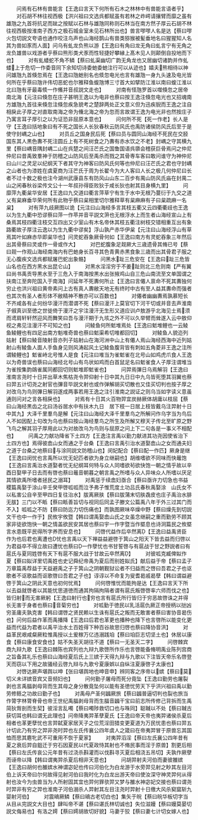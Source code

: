 <!-- { "loadSidebar": true } -->
　　问焉有石林有兽能言【王逸曰言天下何所有石木之林林中有兽能言语者乎】
　　对石胡不林往视西极【洪兴祖曰文选呉都赋虽有若林之岞崿请攘臂而靡之虽有雄虺之九首将抗足而跐之按赋以石林与雄虺同称则石林当在南方然子厚云石胡不林往视西极按淮南子西方之极石城金室未见石林所出也】兽言嘐嘐人名是达【蔡曰嘐火包切説文夸语也通作咬注鸟声也山海经鹊山有兽类猕猴被髪垂地名曰猩猩知人名其为兽如豕而人面】问乌有虬龙负熊以游【王逸曰有角曰龙无角曰虬言宁有无角之龙负雄兽以戏游者乎蔡曰熊形类犬豕而性轻捷好攀縁上髙木见人则颠倒自投地而下也】
　　对有虬蜲蛇不角不鳞【蔡曰虬渠幽切广韵无角龙也又居幽切诸韵并作虬蜲上于危切一作委音同下余知切诗委虵委虵注行可以从迹也】嬉夫熊相待以神问雄虺九首倏忽焉在【王逸曰虺虵别名也倐忽电光也言有雄虺一身九头速及电光皆何所在乎蔡曰虺许伟切恶蛇也尔雅释鱼蝮虺博三寸首大如擘防江淮以南曰蝮江淮以北曰虺有牙最毒倐一作鯈并音叔説文走也】
　　对南有怪虺罗首以噬倏忽之居帝南北海【元注曰倏忽在庄子甚明王逸以为电非也蔡曰按王逸注倏忽电光也又招魂南方雄虺九首往来倏忽注倏忽疾急貌考之楚辞两处正文意义但为迅疾貎而王逸之注自相戾此子厚之对直取南海之帝为儵北海之帝为忽而言故谓王逸为电光非也然按庄子乃寓言耳子厚引之以为证恐非屈原本意也】
　　问何所不死【死一作老】长人是守【王逸曰括地象曰有不死之国长人长狄春秋云防风氏也禹防诸侯防风氏后至于是使守封嵎之山也】
　　对员丘之国身民后死【蔡曰员与圆同山海经不死民在交胫国东其人黒色夀不死注圆丘上有不死树食之乃夀有赤水饮之不老】封嵎之守其横九里【蔡曰嵎音隅封嵎二山在呉楚之间汪芒氏之国鲁国语呉隳会稽获巨骨焉问之仲尼仲尼曰昔禹致羣神于防稽之山防风后至禹杀而戮之其骨専车客曰敢问谁守为神仲尼曰山川之灵足以纪纲天下者其守为神客曰防风氏何等也仲尼曰汪芒氏之君也守封嵎之山者也为漆姓在虞夏商为汪芒氏于周为长翟今为大人客曰人长之极几何仲尼曰长者不过十数之极也注今湖州武康县东有防风山山东二百步有禺山防风氏庙在封禺二山之闲春秋谷梁传文公十一年叔孙得臣败狄于咸长狄也射其目身横九里】
　　问靡萍九衢枲华安居【王逸曰九交道曰衢言萍草宁有生于水中无根乃蔓衍于九交之道乂有枲麻垂华荣何所有此物乎蔡曰枲相里切尔雅释草有枲麻麻有子曰枲疏麻一名枲】
　　对有萍九歧厥图以诡【元注曰山海经多言其枝五衢又云四衢衢歧也王逸以为生九衢中恐谬蔡曰萍一作苹并音平説文蓱也无根浮水上而生者山海经宣山上有桑焉其枝四衢注枝交互四出又少室山有木名帝休其枝五衢注树枝交错相重互出有象路衢故子厚注云逸以为生九衢中谬矣】浮山孰产赤华伊枲【元注曰山海经浮山有草焉其叶如麻赤华即枲华也】问灵蛇吞象厥骨何如【王逸曰南方有灵蛇吞象三年然后出其骨蔡曰灵或作一骨或作大】
　　对巴蛇腹象足觌厥大三歳遗骨其脩已号【蔡曰觌一作观山海经南海内有巴虵身长百寻其色青黄赤黒食象三歳而出其骨君子服之无心腹疾文选呉都赋屠巴蛇出象骼】
　　问黑水趾三危安在【王逸曰趾三危皆山名也在西方黑水出昆仑山】
　　对黑水淫淫穷于不姜趾则北三危则南【严有翼曰尚书禹贡导黒水至于三危入于南海按黒水出张掖鸡山自三危山南流至文单国谓之扶南江至奔陀国入于南海】问延年不死夀何所止【王逸曰言僊人禀命不死其夀独何穷止也洪兴祖曰黄帝素问上古有真人夀敝天地无有终时中古有至人益其夀命而强者也其次有圣人者形体不敝精神不散亦可以百数也】
　　对僊者幽幽夀焉孰慕短长不齐咸各有止何纷华漫汗而潜谓不死【蔡曰漫汗上莫官切下河干切或并音去声淮南子俶真训至徳之世徙倚于漫汗之宇注漫汗无生形又道应训卢敖游乎北海见士焉须而鸢肩轩轩然迎风而舞笑曰吾与漫汗期于九垓之外不可以久举臂而耸遂入云中敖仰视之弗见注漫汗不可知之也】
　　问鲮鱼何所鬿堆焉处【王逸曰鬿堆鲤也一云鲮鱼鲮鲤也有四足出南方魁堆奇兽也蔡曰鬿渠希切堆都回切】
　　对鲮鱼人貌迩列姑射【蔡曰鲮音陵射音亦列子姑射山在海河洲中山上有僊人焉山海经西海中近列姑射山有鲮鱼人面人手鱼身见则风涛起风土记鲮鱼腹背皆有刺如五角菱非王逸之注所谓鲮鲤也】鬿雀峙北号惟人是食【元注曰堆当为雀鬿雀在北号山如鸡虎爪食人王逸以为奇兽误也蔡曰山海经北号山有鸟状如鸡而白首鼠足名曰鬿雀食人子厚注谓堆当为雀按集韵鴭雀属同都回切则鬿堆即鬿雀也】
　　问羿焉彃日乌焉解羽【王逸曰淮南言尧时十日并出草木焦枯尧令羿仰射十日中其九日日中九乌皆死堕其羽翼也蔡曰羿五计切尧之射官也彃音毕説文射也或作弹解胡买切散也又佳买切判也按子厚之对改乌为鸟则彃日解羽遂成两事若用王逸之注引淮南之説证之则乌当如字读义意虽通则问对之言各相戾也】
　　对焉有十日其火百物羿宜炭赫厥体胡庸以枝屈【蔡曰山海经黒齿之北曰汤谷居水中有扶木九日　居下枝一日居上枝皆戴乌注羿射十日中其九】大泽千里羣鸟是解【元注曰山海经大泽千里羣鸟之所解问作乌字当为鸟后人不如因配上句改为乌也蔡曰按山海经羣鸟之所生及所解又穆天子传北至旷原之野飞鸟之解其羽子厚用此以为对故改乌为鸟则与屈原之问上下二句各是一事义不相配也】
　　问禹之力献功降省下土四方【王逸注言禹以勤力献进其功尧因使省治下土四方也】焉得彼嵞山女而通之于台桑【王逸曰言禹引治水道娶嵞山之女而通夫妇之道于台桑之地蔡曰与涂同説文防稽山也】闵妃配合【蔡曰配一作匹】厥身是继【王逸曰闵忧也言禹所以忧无妃匹者欲为身立继嗣也】胡维嗜欲不同味而快鼂饱【王逸曰言禹治水道娶者忧无纪纲耳何特与众人同嗜欲茍欲快饱一朝之情乎故以辛酉日娶甲子日去而有啓也蔡曰鼂音朝暮之朝言禹之所嗜与众人异味众人所嗜以厌足其情欲禹所嗜者拯民之溺耳】
　　对禹惩于续嵞妇亟合【蔡曰亟许力切急也书益稷篇禹娶于涂山辛壬癸甲啓呱呱而泣予弗子惟荒度土功吕氏春秋禹娶涂　山氏女不以私害公自辛至甲四日复往治水】胈离厥肤【蔡曰胈蒲末切肤毳皮也庄子禹治水腓无胈】三门以不眡【蔡曰眡善旨切与视同后同孟子滕文公篇禹八年于外三过其门而不入】呱呱之不防【蔡曰防迄力切伤痛也】而孰图厥味卒燥中野【蔡曰燥先到切説文干也中一作于】民攸宇攸暨【韩曰谓禹娶嵞山氏之女虽念继嗣之重而勤劳不顾其家非徒欲饱快一朝之情盖欲民安其居也蔡曰宇一作字暨当作塈息也诗泂篇民之攸塈言水患既平民得所字养而安息也】
　　问啓代益作后卒然离【王逸曰益禹贤臣作为也后君也离遭也忧也言禹以天下禅益益避啓于箕山之阳天下皆去益而归啓以为君益卒不得立故曰遭忧也蔡曰一作孽忧也书甘誓啓与有扈战于甘之野説者曰有扈氏与夏同姓啓有天下有扈不服大战于甘故云卒然离】
　　对彼呱克臧俾姒作夏【蔡曰姒详里切禹姓也史记舜纪帝禹为夏后而别姓姒氏】献后益于帝【蔡曰孟子万章篇禹荐益于天益避禹之子于箕山之阴朝觐狱讼者不归益而之啓曰吾君之子也讴歌者不讴歌益而讴歌啓曰吾君之子也】谆谆以不命复为叟耆曷戚曷孽【韩曰谓益避啓于箕山之阴此天意也初何忧焉】
　　问何啓惟忧而能拘是达【王逸曰言天下所以去益就啓者以其能忧思道徳而通其拘隔拘隔者谓有扈氏叛啓啓率六师而伐之也】皆归射而无害厥躬【王逸曰射行也穷也言有扈氏所行皆归于穷恶故啓诛之并得长无害于身者也蔡曰音菊穷也】
　　对呱勤于徳民以乳活扈仇厥正帝授柄以挞凶穷圣庸夫孰克害【韩曰谓啓之贤民赖以生诛有扈氏之叛而无敢害者蔡曰害协音曷伤也】问何后益作革而禹播降【王逸曰后君也革更也播种也降下也言啓所以能变化更益而代益为君者以禹平治水土百姓得下种百谷故思归啓也蔡曰降协音洪】
　　对益革民艰咸粲厥粒惟禹授以土爰稼万亿违溺践垍【蔡曰垍巨志切坚土也】休居以康食【蔡曰康食安食也】姑不失圣天胡往不道【蔡曰一无圣天二字】
　　问啓棘宾商九辩九歌【王逸曰棘陈也宾列也九辩九歌啓所作乐也言啓能备脩明禹业陈列宫商之旨备其礼乐也蔡曰山海经夏后氏上三嫔于天得九辩与九歌以下注皆天帝乐名啓登天而窃以下用之故骚经云啓九辩与九歌兮夏康娯以自纵注夏康啓子太康也】
　　对啓达厥声堪舆以呻【张曰堪舆地也呻音申】辨同客之序帝以嫔【蔡曰莫切义未详嫔音宾又音频妇也】
　　问何勤子屠母而死分竟坠【王逸曰勤劳也屠裂剥也言禹腷剥母背而生其母之身分散竟坠何以能有圣徳忧劳天下乎洪兴祖曰禹以勤劳修鲧之功故曰勤子也】
　　对禹母产圣何疈厥旅【蔡曰疈普逼切判也裂也旅当作膂字林膂脊骨也帝王世纪禹腷剥母背而生腷音疈干宝曰前志所传修己背拆而生禹简狄胷剖而生契】彼淫言乱噣【蔡曰噣陟救切口也与咮同】聪聝以不处【蔡曰聝古获切耳也韩曰谓无此理也】问帝降夷羿革孽夏氏【王逸曰帝天帝也夷羿诸侯杀夏后相者也革更孽忧也言羿弑夏家居天子之位荒淫田猎变更夏道为万民忧患也蔡曰羿五计切此乃有穷之羿非尧时羿也左氏传襄公四年虞人之箴曰在帝夷羿冒于原兽忘其国恤而思其麀牝武不可重用不恢于夏家】
　　对夷羿滔淫【蔡曰左氏襄公四年昔有夏之衰后羿自鉏迁于穷石因夏民以代夏政恃其射也不脩民事而淫于原兽】割更后相【蔡曰左氏传哀公元年昔有过浇杀斟灌而以伐斟寻灭夏后相浇五吊切】夫孰作厥孽而诬帝以降【韩曰谓夷羿杀夏后相非天意也】
　　问胡羿射夫河伯而妻彼雒嫔【王逸曰胡何也雒嫔水神谓宓妃也传曰河伯化为白龙游于水旁羿见射之眇其左目河伯上诉天帝曰尔何故得见射河伯曰我时化为白龙出游天帝曰使汝深守神灵羿何从得射也汝今为虫兽当为人所射固其宜也羿何罪欤羿又梦与雒水神宓妃交接也蔡曰谓尧时羿非有穷之羿也淮南子河伯溺杀人羿射其左目注尧时羿射十日缴大风杀窫窳斩九婴射河伯】
　　对震皜厥鳞【蔡曰皜古老切白也】集矢于皖【蔡曰皖华板切字当从目从完説文大目也】肆叫帝不谌【蔡曰谌氏林切诚也】失位滋嫚【蔡曰嫚莫晏切説文侮易也】有洛之嫮【蔡曰嫮胡故切好貌】马妻于狡【蔡曰妻七计切女嫁人也】
